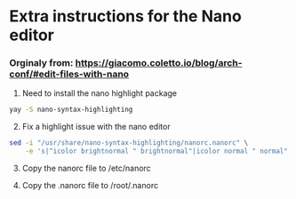 # Extra instructions for the Nano editor
### Orginaly from: https://giacomo.coletto.io/blog/arch-conf/#edit-files-with-nano

1. Need to install the nano highlight package

```bash
yay -S nano-syntax-highlighting
```

2. Fix a highlight issue with the nano editor

```bash
sed -i "/usr/share/nano-syntax-highlighting/nanorc.nanorc" \
    -e 's|^icolor brightnormal " brightnormal"|icolor normal " normal"|'
```

3. Copy the nanorc file to /etc/nanorc

4. Copy the .nanorc file to /root/.nanorc

